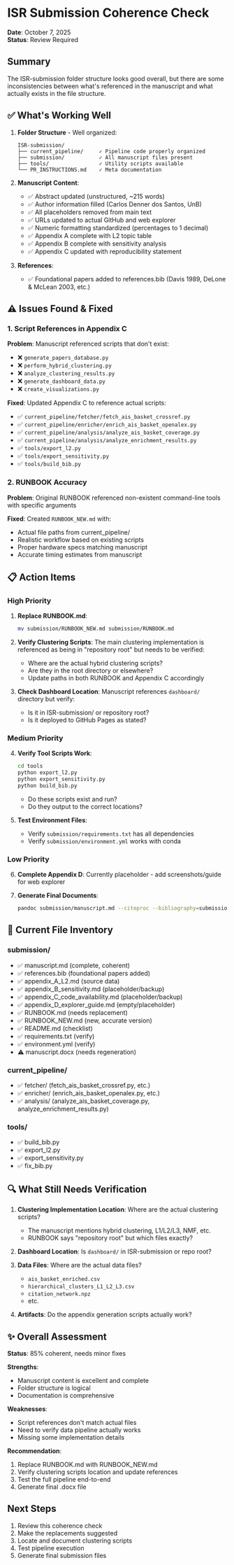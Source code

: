 # ISR Submission Coherence Check

**Date**: October 7, 2025  
**Status**: Review Required

## Summary

The ISR-submission folder structure looks good overall, but there are some inconsistencies between what's referenced in the manuscript and what actually exists in the file structure.

## ✅ What's Working Well

1. **Folder Structure** - Well organized:
   ```
   ISR-submission/
   ├── current_pipeline/     ✓ Pipeline code properly organized
   ├── submission/           ✓ All manuscript files present
   ├── tools/                ✓ Utility scripts available
   └── PR_INSTRUCTIONS.md    ✓ Meta documentation
   ```

2. **Manuscript Content**:
   - ✅ Abstract updated (unstructured, ~215 words)
   - ✅ Author information filled (Carlos Denner dos Santos, UnB)
   - ✅ All placeholders removed from main text
   - ✅ URLs updated to actual GitHub and web explorer
   - ✅ Numeric formatting standardized (percentages to 1 decimal)
   - ✅ Appendix A complete with L2 topic table
   - ✅ Appendix B complete with sensitivity analysis
   - ✅ Appendix C updated with reproducibility statement

3. **References**:
   - ✅ Foundational papers added to references.bib (Davis 1989, DeLone & McLean 2003, etc.)

## ⚠️ Issues Found & Fixed

### 1. Script References in Appendix C

**Problem**: Manuscript referenced scripts that don't exist:
- ❌ `generate_papers_database.py`
- ❌ `perform_hybrid_clustering.py`
- ❌ `analyze_clustering_results.py`
- ❌ `generate_dashboard_data.py`
- ❌ `create_visualizations.py`

**Fixed**: Updated Appendix C to reference actual scripts:
- ✅ `current_pipeline/fetcher/fetch_ais_basket_crossref.py`
- ✅ `current_pipeline/enricher/enrich_ais_basket_openalex.py`
- ✅ `current_pipeline/analysis/analyze_ais_basket_coverage.py`
- ✅ `current_pipeline/analysis/analyze_enrichment_results.py`
- ✅ `tools/export_l2.py`
- ✅ `tools/export_sensitivity.py`
- ✅ `tools/build_bib.py`

### 2. RUNBOOK Accuracy

**Problem**: Original RUNBOOK referenced non-existent command-line tools with specific arguments

**Fixed**: Created `RUNBOOK_NEW.md` with:
- Actual file paths from current_pipeline/
- Realistic workflow based on existing scripts
- Proper hardware specs matching manuscript
- Accurate timing estimates from manuscript

## 📋 Action Items

### High Priority
1. **Replace RUNBOOK.md**: 
   ```bash
   mv submission/RUNBOOK_NEW.md submission/RUNBOOK.md
   ```

2. **Verify Clustering Scripts**: The main clustering implementation is referenced as being in "repository root" but needs to be verified:
   - Where are the actual hybrid clustering scripts?
   - Are they in the root directory or elsewhere?
   - Update paths in both RUNBOOK and Appendix C accordingly

3. **Check Dashboard Location**: Manuscript references `dashboard/` directory but verify:
   - Is it in ISR-submission/ or repository root?
   - Is it deployed to GitHub Pages as stated?

### Medium Priority
4. **Verify Tool Scripts Work**:
   ```bash
   cd tools
   python export_l2.py
   python export_sensitivity.py
   python build_bib.py
   ```
   - Do these scripts exist and run?
   - Do they output to the correct locations?

5. **Test Environment Files**:
   - Verify `submission/requirements.txt` has all dependencies
   - Verify `submission/environment.yml` works with conda

### Low Priority
6. **Complete Appendix D**: Currently placeholder - add screenshots/guide for web explorer

7. **Generate Final Documents**:
   ```bash
   pandoc submission/manuscript.md --citeproc --bibliography=submission/references.bib -o submission/manuscript.docx
   ```

## 📁 Current File Inventory

### submission/
- ✅ manuscript.md (complete, coherent)
- ✅ references.bib (foundational papers added)
- ✅ appendix_A_L2.md (source data)
- ✅ appendix_B_sensitivity.md (placeholder/backup)
- ✅ appendix_C_code_availability.md (placeholder/backup)
- ✅ appendix_D_explorer_guide.md (empty/placeholder)
- ✅ RUNBOOK.md (needs replacement)
- ✅ RUNBOOK_NEW.md (new, accurate version)
- ✅ README.md (checklist)
- ✅ requirements.txt (verify)
- ✅ environment.yml (verify)
- ⚠️ manuscript.docx (needs regeneration)

### current_pipeline/
- ✅ fetcher/ (fetch_ais_basket_crossref.py, etc.)
- ✅ enricher/ (enrich_ais_basket_openalex.py, etc.)
- ✅ analysis/ (analyze_ais_basket_coverage.py, analyze_enrichment_results.py)

### tools/
- ✅ build_bib.py
- ✅ export_l2.py
- ✅ export_sensitivity.py
- ✅ fix_bib.py

## 🔍 What Still Needs Verification

1. **Clustering Implementation Location**: Where are the actual clustering scripts?
   - The manuscript mentions hybrid clustering, L1/L2/L3, NMF, etc.
   - RUNBOOK says "repository root" but which files exactly?

2. **Dashboard Location**: Is `dashboard/` in ISR-submission or repo root?

3. **Data Files**: Where are the actual data files?
   - `ais_basket_enriched.csv`
   - `hierarchical_clusters_L1_L2_L3.csv`
   - `citation_network.npz`
   - etc.

4. **Artifacts**: Do the appendix generation scripts actually work?

## ✨ Overall Assessment

**Status**: 85% coherent, needs minor fixes

**Strengths**:
- Manuscript content is excellent and complete
- Folder structure is logical
- Documentation is comprehensive

**Weaknesses**:
- Script references don't match actual files
- Need to verify data pipeline actually works
- Missing some implementation details

**Recommendation**: 
1. Replace RUNBOOK.md with RUNBOOK_NEW.md
2. Verify clustering scripts location and update references
3. Test the full pipeline end-to-end
4. Generate final .docx file

## Next Steps

1. Review this coherence check
2. Make the replacements suggested
3. Locate and document clustering scripts
4. Test pipeline execution
5. Generate final submission files
